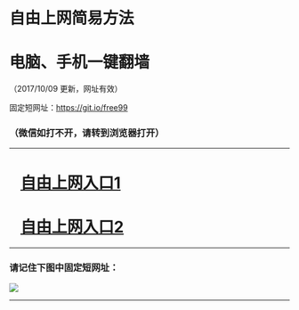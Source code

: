 ﻿# 自由上网简易方法

# 电脑、手机一键翻墙

（2017/10/09 更新，网址有效）

固定短网址：https://git.io/free99

### （微信如打不开，请转到浏览器打开）


***





# &nbsp;&nbsp; <a href="http://ft1835321841.fwq-tz-1001.info/fwqtz01.html?t=100900129388 " target="_blank">自由上网入口1</a>
# &nbsp;&nbsp; <a href="http://ft1783617408.fwq-tz-1002.info/fwqtz02.html?t=10090013187 " target="_blank">自由上网入口2</a>
***

### 请记住下图中固定短网址：

<img src="https://s3-us-west-2.amazonaws.com/fwq-1001/yjfq-20170905okok.png" /> 


***

